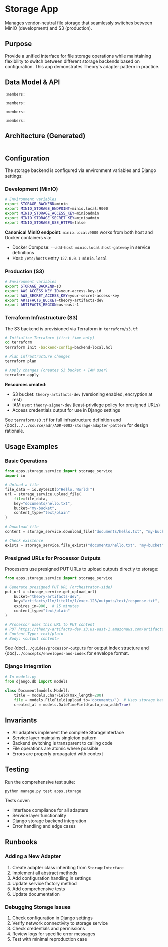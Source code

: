 # Storage App

Manages vendor-neutral file storage that seamlessly switches between MinIO (development) and S3 (production).

## Purpose

Provide a unified interface for file storage operations while maintaining flexibility to switch between different storage backends based on configuration. This app demonstrates Theory's adapter pattern in practice.

## Data Model & API

```{automodule} apps.storage.interfaces
:members:
```

```{automodule} apps.storage.service
:members:
```

```{automodule} apps.storage.adapters
:members:
```

```{automodule} apps.storage.backends
:members:
```

## Architecture (Generated)

```{include} ../../_generated/storage_api.md
```

## Configuration

The storage backend is configured via environment variables and Django settings:

### Development (MinIO)

```bash
# Environment variables
export STORAGE_BACKEND=minio
export MINIO_STORAGE_ENDPOINT=minio.local:9000
export MINIO_STORAGE_ACCESS_KEY=minioadmin
export MINIO_STORAGE_SECRET_KEY=minioadmin
export MINIO_STORAGE_USE_HTTPS=false
```

**Canonical MinIO endpoint**: `minio.local:9000` works from both host and Docker containers via:
- Docker Compose: `--add-host minio.local:host-gateway` in service definitions
- Host: `/etc/hosts` entry `127.0.0.1 minio.local`

### Production (S3)

```bash
# Environment variables
export STORAGE_BACKEND=s3
export AWS_ACCESS_KEY_ID=your-access-key-id
export AWS_SECRET_ACCESS_KEY=your-secret-access-key
export ARTIFACTS_BUCKET=theory-artifacts-dev
export ARTIFACTS_REGION=us-east-1
```

### Terraform Infrastructure (S3)

The S3 backend is provisioned via Terraform in `terraform/s3.tf`:

```bash
# Initialize Terraform (first time only)
cd terraform
terraform init -backend-config=backend-local.hcl

# Plan infrastructure changes
terraform plan

# Apply changes (creates S3 bucket + IAM user)
terraform apply
```

**Resources created**:
- S3 bucket: `theory-artifacts-dev` (versioning enabled, encryption at rest)
- IAM user: `theory-signer-dev` (least-privilege policy for presigned URLs)
- Access credentials output for use in Django settings

See `terraform/s3.tf` for full infrastructure definition and {doc}`../../source/adr/ADR-0002-storage-adapter-pattern` for design rationale.

## Usage Examples

### Basic Operations

```python
from apps.storage.service import storage_service
import io

# Upload a file
file_data = io.BytesIO(b"Hello, World!")
url = storage_service.upload_file(
    file=file_data,
    key="documents/hello.txt",
    bucket="my-bucket",
    content_type="text/plain"
)

# Download file
content = storage_service.download_file("documents/hello.txt", "my-bucket")

# Check existence
exists = storage_service.file_exists("documents/hello.txt", "my-bucket")
```

### Presigned URLs for Processor Outputs

Processors use presigned PUT URLs to upload outputs directly to storage:

```python
from apps.storage.service import storage_service

# Generate presigned PUT URL (orchestrator-side)
put_url = storage_service.get_upload_url(
    bucket="theory-artifacts-dev",
    key="artifacts/llm/litellm/1/exec-123/outputs/text/response.txt",
    expires_in=900,  # 15 minutes
    content_type="text/plain"
)

# Processor uses this URL to PUT content
# PUT https://theory-artifacts-dev.s3.us-east-1.amazonaws.com/artifacts/...?X-Amz-...
# Content-Type: text/plain
# Body: <output content>
```

See {doc}`../guides/processor-outputs` for output index structure and {doc}`../concepts/envelopes-and-index` for envelope format.

### Django Integration

```python
# In models.py
from django.db import models

class Document(models.Model):
    title = models.CharField(max_length=200)
    file = models.FileField(upload_to='documents/')  # Uses storage backend
    created_at = models.DateTimeField(auto_now_add=True)
```

## Invariants

- All adapters implement the complete StorageInterface
- Service layer maintains singleton pattern
- Backend switching is transparent to calling code
- File operations are atomic where possible
- Errors are properly propagated with context

## Testing

Run the comprehensive test suite:
```bash
python manage.py test apps.storage
```

Tests cover:
- Interface compliance for all adapters
- Service layer functionality
- Django storage backend integration
- Error handling and edge cases

## Runbooks

### Adding a New Adapter

1. Create adapter class inheriting from `StorageInterface`
2. Implement all abstract methods
3. Add configuration handling in settings
4. Update service factory method
5. Add comprehensive tests
6. Update documentation

### Debugging Storage Issues

1. Check configuration in Django settings
2. Verify network connectivity to storage service
3. Check credentials and permissions
4. Review logs for specific error messages
5. Test with minimal reproduction case
